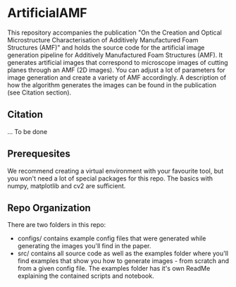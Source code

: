# ArtificialAMF
This repository accompanies the publication "On the Creation and Optical Microstructure Characterisation of Additively Manufactured Foam Structures (AMF)" and holds the source code for the artificial image generation pipeline for Additively Manufactured Foam Structures (AMF). It generates artificial images that correspond to microscope images of cutting planes through an AMF (2D images). You can adjust a lot of parameters for image generation and create a variety of AMF accordingly. 
A description of how the algorithm generates the images can be found in the publication (see Citation section).

## Citation
... To be done   

## Prerequesites
We recommend creating a virtual environment with your favourite tool, but you won't need a lot of special packages for this repo.
The basics with numpy, matplotlib and cv2 are sufficient. 

## Repo Organization
There are two folders in this repo:
- configs/ contains example config files that were generated while generating the images you'll find in the paper.
- src/ contains all source code as well as the examples folder where you'll find examples that show you how to generate images - from scratch and from a given config file. The examples folder has it's own ReadMe explaining the contained scripts and notebook.
